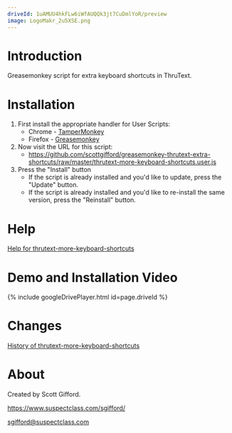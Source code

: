 ```yaml
---
driveId: 1uAMUU4hkFLw6iWfAUQQk3jt7CuDmlYoR/preview
image: LogoMakr_2u5XSE.png
---
```


# Introduction
Greasemonkey script for extra keyboard shortcuts in ThruText.

# Installation
1. First install the appropriate handler for User Scripts:
   * Chrome - [TamperMonkey](https://chrome.google.com/webstore/detail/tampermonkey/dhdgffkkebhmkfjojejmpbldmpobfkfo)
   * Firefox - [Greasemonkey](https://addons.mozilla.org/en-US/firefox/addon/greasemonkey/)
2. Now visit the URL for this script: 
   * <https://github.com/scottgifford/greasemonkey-thrutext-extra-shortcuts/raw/master/thrutext-more-keyboard-shortcuts.user.js>
3. Press the "Install" button
   * If the script is already installed and you'd like to update, press the "Update" button.
   * If the script is already installed and you'd like to re-install the same version, press the "Reinstall" button.

# Help
[Help for thrutext-more-keyboard-shortcuts](http://htmlpreview.github.io/?https://raw.githubusercontent.com/scottgifford/greasemonkey-thrutext-extra-shortcuts/master/help.html)

# Demo and Installation Video
{% include googleDrivePlayer.html id=page.driveId %}

# Changes
[History of thrutext-more-keyboard-shortcuts](https://github.com/scottgifford/greasemonkey-thrutext-extra-shortcuts/commits/master)

# About
Created by Scott Gifford.

https://www.suspectclass.com/sgifford/

sgifford@suspectclass.com
